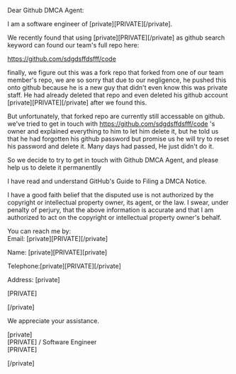 Dear Github DMCA Agent:

I am a software engineer of [private][PRIVATE][/private].

We recently found that using [private][PRIVATE][/private] as
github search keyword can found our team's full repo here:

https://github.com/sdgdsffdsfff/code

finally, we figure out this was a fork repo that forked from one of our
team member's repo, we are so sorry that due to our negligence, he
pushed this onto github because he is a new guy that didn't even know
this was private staff. He had already deleted that repo and even
deleted his github account
[private][PRIVATE][/private] after we found this.

But unfortunately, that forked repo are currently still accessable on
github. we've tried to get in touch with
https://github.com/sdgdsffdsfff/code 's owner and explained everything
to him to let him delete it, but he told us that he had forgotten his
github password but promise us he will try to reset his password and
delete it. Many days had passed, He just didn't do it.

So we decide to try to get in touch with Github DMCA Agent, and please
help us to delete it permanentlly

I have read and understand GitHub's Guide to Filing a DMCA Notice.

I have a good faith belief that the disputed use is not authorized by
the copyright or intellectual property owner, its agent, or the law. I
swear, under penalty of perjury, that the above information is accurate
and that I am authorized to act on the copyright or intellectual
property owner's behalf.

You can reach me by:  
Email: [private][PRIVATE][/private]  

Name: [private][PRIVATE][private]  

Telephone:[private][PRIVATE][/private]  

Address: [private]  

[PRIVATE]  

[/private]  

We appreciate your assistance.  

[private]  
[PRIVATE] / Software Engineer  
[PRIVATE]  

[/private]
